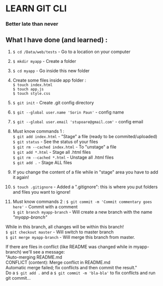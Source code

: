 # LEARN GIT CLI
### Better late than never

## What I have done (and learned) :
1. `$ cd /Data/web/tests` - Go to a location on your computer
2. `$ mkdir myapp` - Create a folder
3. `$ cd myapp` - Go inside this new folder
4. Create some files inside app folder :  
   `$ touch index.html`  
   `$ touch app.js`  
   `$ touch style.css`  

5. `$ git init` - Create .git config directory
6. `$ git --global user.name 'Sorin Paun'` - config name
7. `$ git --global user.email 'stupoare@gmail.com'` - config email

8. Must know commands 1 :  
   `$ git add index.html` - "Stage" a file (ready to be commited/uploaded)  
   `$ git status` - See the status of your files  
   `$ git rm --cached index.html` - To "unstage" a file  
   `$ git add *.html` - Stage all .html files  
   `$ git rm --cached *.html` - Unstage all .html files  
   `$ git add .` - Stage ALL files  
9. If you change the content of a file while in "stage" area you have to add it again!

10. `$ touch .gitignore` - Added a ".gitignore": this is where you put folders and files you want to ignore!

11. Must know commands 2 :
   `$ git commit -m 'Commit commentary goes here'` - Commit with a comment  
   `$ git branch myapp-branch` - Will create a new branch with the name *"myapp-branch"*  
     
   While in this branch, all changes will be within this branch!  
   `$ git checkout master` - Will switch to master branch  
   `$ git merge myapp-branch` - Will merge this branch from master.  
     
   If there are files in conflict (like README was changed while in myapp-branch) we'll see a message:  
   "Auto-merging README.md  
    CONFLICT (content): Merge conflict in README.md  
    Automatic merge failed; fix conflicts and then commit the result."  
    Do a `$ git add .` and a `$ git commit -m 'bla-bla'` to fix conflicts and run git commit...  